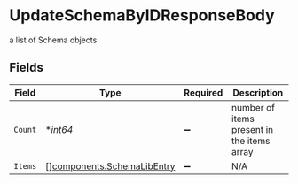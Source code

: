 # UpdateSchemaByIDResponseBody

a list of Schema objects


## Fields

| Field                                                                    | Type                                                                     | Required                                                                 | Description                                                              |
| ------------------------------------------------------------------------ | ------------------------------------------------------------------------ | ------------------------------------------------------------------------ | ------------------------------------------------------------------------ |
| `Count`                                                                  | **int64*                                                                 | :heavy_minus_sign:                                                       | number of items present in the items array                               |
| `Items`                                                                  | [][components.SchemaLibEntry](../../models/components/schemalibentry.md) | :heavy_minus_sign:                                                       | N/A                                                                      |